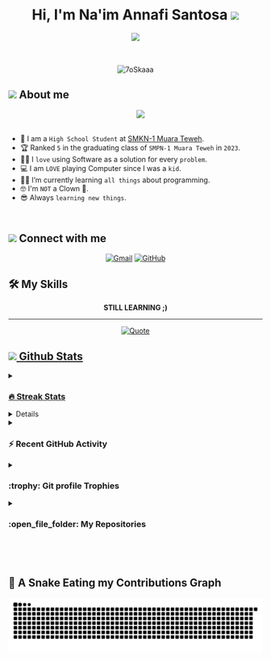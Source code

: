 <h1 align="center">Hi, I'm Na'im Annafi Santosa <img src="https://media.giphy.com/media/hvRJCLFzcasrR4ia7z/giphy.gif" width="35"></h1>
<p align="center">
  <a href="https://github.com/DenverCoder1/readme-typing-svg"><img src="https://readme-typing-svg.herokuapp.com?font=Time+New+Roman&color=%23C8BE25&size=25&center=true&vCenter=true&width=600&height=100&lines=Otodidak;14+Years+Old;Still+learning+>_<"></a>
</p>


<br>

<p align="center"> 
	<img src="https://komarev.com/ghpvc/?username=TheRebo&label=Profile%20views&color=0047AB&style=plastic?" alt="7oSkaaa" height=25px, width=160px/> 
</p>

	
## <picture><img src = "https://github.com/7oSkaaa/7oSkaaa/blob/main/Images/about_me.gif?raw=true" width = 50px></picture> About me

<picture> <img align="right" src="https://github.com/7oSkaaa/7oSkaaa/blob/main/Images/Right_Side.gif?raw=true" width = 250px></picture>

<br><br>

- :school: I am a `High School Student` at [SMKN-1 Muara Teweh](https://smkn1muarateweh.sch.id/).
- :trophy: Ranked `5` in the graduating class of `SMPN-1 Muara Teweh` in `2023`.
- :technologist: I `love` using Software as a solution for every `problem`.
- :computer: I am `LOVE` playing Computer since I was a `kid`.
- :student: I’m currently learning `all things` about programming.
- :nerd_face: I'm `NOT` a Clown :clown_face:.
- :sunglasses: Always `learning new things`.
<br>



## <picture> <img src="https://github.com/7oSkaaa/7oSkaaa/blob/main/Images/Connect-with-me.gif?raw=true" width="100px"> </picture> Connect with me
<p align="center">
	<a href="mailto:naim.a.s.1002@gmail.com"><img img src="https://img.shields.io/badge/gmail-%23EA4335.svg?style=plastic&logo=gmail&logoColor=white" alt="Gmail"/></a>
	<a href="https://github.com/TheRebo"><img src="https://img.shields.io/badge/github-%23181717.svg?style=plastic&logo=github&logoColor=white" alt="GitHub"/></a>
</p>



## 🛠️ My Skills

<p align="center"><b>
	STILL LEARNING ;)
</b>

---

<p align = "center">
	<a href="https://github.com/piyushsuthar/github-readme-quotes"> <img alt = "Quote" src="https://quotes-github-readme.vercel.app/api?type=horizontal&theme=tokyonight&animation=grow_out_in&quoteCategory=programming">
</p>

## <picture> <img src = "https://github.com/7oSkaaa/7oSkaaa/blob/main/Images/Statistics.gif?raw=true" width = 50px>  </picture> Github Stats

<details><summary><h3> 🔥 Streak Stats</h3></summary>

----	

<p align="center"><img src="https://github-readme-streak-stats.herokuapp.com/?user=TheRebo&theme=tokyonight_duo" alt="TheRebo" /></p>

</details>
  
<details><summary><h3>💻 GitHub Profile Stats</h3></summary>

----
	
<p align="center">
    <a href="https://github.com/anuraghazra/github-readme-stats">
	    <img alt="TheRebo's Github Stats" src="https://github-readme-stats.vercel.app/api?username=TheRebo&show_icons=true&count_private=true&locale=en&theme=tokyonight&layout=compact" height="230px"/></a>
	  <img src="https://github-readme-stats.vercel.app/api/top-langs?username=TheRebo&langs_count=10&show_icons=true&locale=en&theme=tokyonight" alt="TheRebo" height="230px"/>
<br/>

  <b>Note:</b> Top languages is only a metric of the languages my public code consists of and doesn't reflect experience or skill level.
  </p>
</details>

<details><summary><h3>⚡ Recent GitHub Activity</h3></summary>

----
	
[![TheRebo's github activity graph](https://github-readme-activity-graph.vercel.app/graph?username=TheRebo&theme=react-dark)](https://github.com/ashutosh00710/github-readme-activity-graph)
 
</details>

<details><summary> <h3> :trophy: Git profile Trophies </h3></summary>

----
	
<p align="center"> <a href="https://github.com/ryo-ma/github-profile-trophy"><img src="https://github-profile-trophy.vercel.app/?username=TheRebo&layout=compact&theme=tokyonight&column=4&margin-w=15&margin-h=15" alt="TheRebo" /></a> </p>
</details>
	
<details><summary><h3> :open_file_folder: My Repositories </h3></summary>

----
	
<div>
  <p align="center">
	<a href="https://github.com/TheRebo/Password-Manager">
      		<img src="https://github-readme-stats.vercel.app/api/pin/?username=TheRebo&repo=Password-Manager&theme=tokyonight" alt="GitHub Stats" />
    	</a>
  </p>
</div>
</details>

</br></br>
	
## 🐍 A Snake Eating my Contributions Graph
	
<p align = "center">
	<img src = "https://github.com/7oSkaaa/7oSkaaa/blob/output/github-contribution-grid-snake.svg?" alt = "Snake Game"/>
</p>
